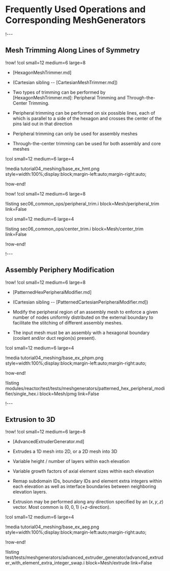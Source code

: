# Frequently Used Operations and Corresponding MeshGenerators

!---

## Mesh Trimming Along Lines of Symmetry

!row!
!col small=12 medium=6 large=8

- [HexagonMeshTrimmer.md]
- (Cartesian sibling -- [CartesianMeshTrimmer.md])

- Two types of trimming can be performed by [HexagonMeshTrimmer.md]: Peripheral Trimming and Through-the-Center Trimming.

- Peripheral trimming can be performed on six possible lines, each of which is parallel to a side of the hexagon and crosses the center of the pins laid out in that direction
- Peripheral trimming can only be used for assembly meshes
- Through-the-center trimming can be used for both assembly and core meshes

!col small=12 medium=6 large=4

!media tutorial04_meshing/base_ex_hmt.png
       style=width:100%;display:block;margin-left:auto;margin-right:auto;

!row-end!

!row!
!col small=12 medium=6 large=8

!listing sec06_common_ops/peripheral_trim.i
         block=Mesh/peripheral_trim
         link=False

!col small=12 medium=6 large=4

!listing sec06_common_ops/center_trim.i
         block=Mesh/center_trim
         link=False

!row-end!

!---

## Assembly Periphery Modification

!row!
!col small=12 medium=6 large=8

- [PatternedHexPeripheralModifier.md]
- (Cartesian sibling -- [PatternedCartesianPeripheralModifier.md])

- Modify the peripheral region of an assembly mesh to enforce a given number of nodes uniformly distributed on the external boundary to facilitate the stitching of different assembly meshes.

- The input mesh must be an assembly with a hexagonal boundary (coolant and/or duct region(s) present).

!col small=12 medium=6 large=4

!media tutorial04_meshing/base_ex_phpm.png
       style=width:100%;display:block;margin-left:auto;margin-right:auto;

!row-end!

!listing modules/reactor/test/tests/meshgenerators/patterned_hex_peripheral_modifier/single_hex.i
         block=Mesh/pmg
         link=False

!---

## Extrusion to 3D

!row!
!col small=12 medium=6 large=8

- [AdvancedExtruderGenerator.md]

- Extrudes a 1D mesh into 2D, or a 2D mesh into 3D
- Variable height / number of layers within each elevation
- Variable growth factors of axial element sizes within each elevation
- Remap subdomain IDs, boundary IDs and element extra integers within each elevation as well as interface boundaries between neighboring elevation layers.

- Extrusion may be performed along any direction specified by an $(x,y,z)$ vector. Most common is $(0,0,1)$ (+$z$-direction).

!col small=12 medium=6 large=4

!media tutorial04_meshing/base_ex_aeg.png
       style=width:100%;display:block;margin-left:auto;margin-right:auto;

!row-end!

!listing test/tests/meshgenerators/advanced_extruder_generator/advanced_extruder_with_element_extra_integer_swap.i
         block=Mesh/extrude
         link=False
